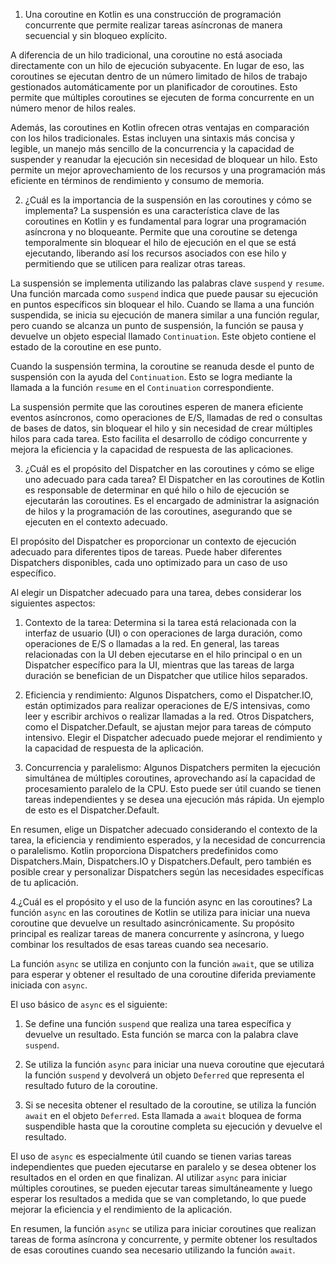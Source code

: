 1. Una coroutine en Kotlin es una construcción de programación
   concurrente que permite realizar tareas asíncronas de manera
   secuencial y sin bloqueo explícito.

A diferencia de un hilo tradicional, una coroutine no está asociada
directamente con un hilo de ejecución subyacente. En lugar de eso, las
coroutines se ejecutan dentro de un número limitado de hilos de trabajo
gestionados automáticamente por un planificador de coroutines. Esto
permite que múltiples coroutines se ejecuten de forma concurrente en un
número menor de hilos reales.

Además, las coroutines en Kotlin ofrecen otras ventajas en comparación
con los hilos tradicionales. Estas incluyen una sintaxis más concisa y
legible, un manejo más sencillo de la concurrencia y la capacidad de
suspender y reanudar la ejecución sin necesidad de bloquear un hilo.
Esto permite un mejor aprovechamiento de los recursos y una programación
más eficiente en términos de rendimiento y consumo de memoria.

2. ¿Cuál es la importancia de la suspensión en las coroutines y cómo se
   implementa? La suspensión es una característica clave de las
   coroutines en Kotlin y es fundamental para lograr una programación
   asíncrona y no bloqueante. Permite que una coroutine se detenga
   temporalmente sin bloquear el hilo de ejecución en el que se está
   ejecutando, liberando así los recursos asociados con ese hilo y
   permitiendo que se utilicen para realizar otras tareas.

La suspensión se implementa utilizando las palabras clave `suspend` y
`resume`. Una función marcada como `suspend` indica que puede pausar su
ejecución en puntos específicos sin bloquear el hilo. Cuando se llama a
una función suspendida, se inicia su ejecución de manera similar a una
función regular, pero cuando se alcanza un punto de suspensión, la
función se pausa y devuelve un objeto especial llamado `Continuation`.
Este objeto contiene el estado de la coroutine en ese punto.

Cuando la suspensión termina, la coroutine se reanuda desde el punto de
suspensión con la ayuda del `Continuation`. Esto se logra mediante la
llamada a la función `resume` en el `Continuation` correspondiente.

La suspensión permite que las coroutines esperen de manera eficiente
eventos asíncronos, como operaciones de E/S, llamadas de red o consultas
de bases de datos, sin bloquear el hilo y sin necesidad de crear
múltiples hilos para cada tarea. Esto facilita el desarrollo de código
concurrente y mejora la eficiencia y la capacidad de respuesta de las
aplicaciones.

3. ¿Cuál es el propósito del Dispatcher en las coroutines y cómo se
   elige uno adecuado para cada tarea? El Dispatcher en las coroutines
   de Kotlin es responsable de determinar en qué hilo o hilo de
   ejecución se ejecutarán las coroutines. Es el encargado de
   administrar la asignación de hilos y la programación de las
   coroutines, asegurando que se ejecuten en el contexto adecuado.

El propósito del Dispatcher es proporcionar un contexto de ejecución
adecuado para diferentes tipos de tareas. Puede haber diferentes
Dispatchers disponibles, cada uno optimizado para un caso de uso
específico.

Al elegir un Dispatcher adecuado para una tarea, debes considerar los
siguientes aspectos:

1. Contexto de la tarea: Determina si la tarea está relacionada con la
   interfaz de usuario (UI) o con operaciones de larga duración, como
   operaciones de E/S o llamadas a la red. En general, las tareas
   relacionadas con la UI deben ejecutarse en el hilo principal o en un
   Dispatcher específico para la UI, mientras que las tareas de larga
   duración se benefician de un Dispatcher que utilice hilos separados.

2. Eficiencia y rendimiento: Algunos Dispatchers, como el Dispatcher.IO,
   están optimizados para realizar operaciones de E/S intensivas, como
   leer y escribir archivos o realizar llamadas a la red. Otros
   Dispatchers, como el Dispatcher.Default, se ajustan mejor para tareas
   de cómputo intensivo. Elegir el Dispatcher adecuado puede mejorar el
   rendimiento y la capacidad de respuesta de la aplicación.

3. Concurrencia y paralelismo: Algunos Dispatchers permiten la ejecución
   simultánea de múltiples coroutines, aprovechando así la capacidad de
   procesamiento paralelo de la CPU. Esto puede ser útil cuando se
   tienen tareas independientes y se desea una ejecución más rápida. Un
   ejemplo de esto es el Dispatcher.Default.

En resumen, elige un Dispatcher adecuado considerando el contexto de la
tarea, la eficiencia y rendimiento esperados, y la necesidad de
concurrencia o paralelismo. Kotlin proporciona Dispatchers predefinidos
como Dispatchers.Main, Dispatchers.IO y Dispatchers.Default, pero
también es posible crear y personalizar Dispatchers según las
necesidades específicas de tu aplicación.

4.¿Cuál es el propósito y el uso de la función async en las coroutines?
La función `async` en las coroutines de Kotlin se utiliza para iniciar
una nueva coroutine que devuelve un resultado asincrónicamente. Su
propósito principal es realizar tareas de manera concurrente y
asíncrona, y luego combinar los resultados de esas tareas cuando sea
necesario.

La función `async` se utiliza en conjunto con la función `await`, que se
utiliza para esperar y obtener el resultado de una coroutine diferida
previamente iniciada con `async`.

El uso básico de `async` es el siguiente:

1. Se define una función `suspend` que realiza una tarea específica y
   devuelve un resultado. Esta función se marca con la palabra clave
   `suspend`.

2. Se utiliza la función `async` para iniciar una nueva coroutine que
   ejecutará la función `suspend` y devolverá un objeto `Deferred` que
   representa el resultado futuro de la coroutine.

3. Si se necesita obtener el resultado de la coroutine, se utiliza la
   función `await` en el objeto `Deferred`. Esta llamada a `await`
   bloquea de forma suspendible hasta que la coroutine completa su
   ejecución y devuelve el resultado.

El uso de `async` es especialmente útil cuando se tienen varias tareas
independientes que pueden ejecutarse en paralelo y se desea obtener los
resultados en el orden en que finalizan. Al utilizar `async` para
iniciar múltiples coroutines, se pueden ejecutar tareas simultáneamente
y luego esperar los resultados a medida que se van completando, lo que
puede mejorar la eficiencia y el rendimiento de la aplicación.

En resumen, la función `async` se utiliza para iniciar coroutines que
realizan tareas de forma asíncrona y concurrente, y permite obtener los
resultados de esas coroutines cuando sea necesario utilizando la función
`await`.

